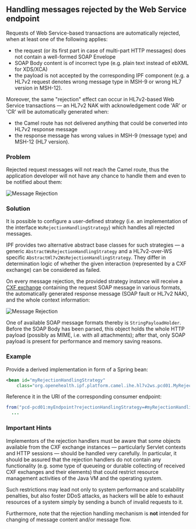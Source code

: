 
## Handling messages rejected by the Web Service endpoint

Requests of Web Service-based transactions are automatically rejected, when at least one of the following applies:

* the request (or its first part in case of multi-part HTTP messages) does not contain a well-formed SOAP Envelope
* SOAP Body content is of incorrect type (e.g. plain text instead of ebXML for XDS/XCA)
* the payload is not accepted by the corresponding IPF component (e.g. a HL7v2 request denotes wrong message type in MSH-9 or wrong HL7 version in MSH-12).

Moreover, the same "rejection" effect can occur in HL7v2-based Web Service transactions — an HL7v2 NAK with acknowledgement code
'AR' or 'CR' will be automatically generated when:

* the Camel route has not delivered anything that could be converted into HL7v2 response message
* the response message has wrong values in MSH-9 (message type) and MSH-12 (HL7 version).

### Problem

Rejected request messages will not reach the Camel route, thus the application developer will not have any chance to handle
them and even to be notified about them:

![Message Rejection](images/rejection-before.png)

### Solution

It is possible to configure a user-defined strategy (i.e. an implementation of the interface `WsRejectionHandlingStrategy`)
which handles all rejected messages.

IPF provides two alternative abstract base classes for such strategies — a generic `AbstractWsRejectionHandlingStrategy`
and a HL7v2-over-WS specific `AbstractHl7v2WsRejectionHandlingStrategy`. They differ in determination logic of whether
the given interaction (represented by a CXF exchange) can be considered as failed.

On every message rejection, the provided strategy instance will receive a
[CXF exchange](http://cxf.apache.org/javadoc/latest/org/apache/cxf/message/Exchange.html) containing the request SOAP message
in various formats, the automatically generated response message (SOAP fault or HL7v2 NAK), and the whole context information:

![Message Rejection](images/rejection-after.png)

One of available SOAP message formats thereby is `StringPayloadHolder`. Before the SOAP Body has been parsed, this object holds
the whole HTTP payload (possibly as MIME, i.e. with all attachments); after that, only SOAP payload is present for performance
and memory saving reasons.

### Example

Provide a derived implementation in form of a Spring bean:

```xml
<bean id="myRejectionHandlingStrategy"
    class="org.openehealth.ipf.platform.camel.ihe.hl7v2ws.pcd01.MyRejectionHandlingStrategy" />
```

Reference it in the URI of the corresponding consumer endpoint:

```java
from("pcd-pcd01:myEndpoint?rejectionHandlingStrategy=#myRejectionHandlingStrategy")
  ...
```

### Important Hints

Implementors of the rejection handlers must be aware that some objects available from the CXF exchange instances —
particularly Servlet contexts and HTTP sessions — should be handled very carefully. In particular, it should be
assured that the rejection handlers do not contain any functionality (e.g. some type of queueing or durable collecting
of received CXF exchanges and their elements) that could restrict resource management activities of the Java VM and the
operating system.

Such restrictions may lead not only to system performance and scalability penalties, but also foster DDoS attacks,
as hackers will be able to exhaust resources of a system simply by sending a bunch of invalid requests to it.

Furthermore, note that the rejection handling mechanism is **not** intended for changing of message content
and/or message flow.
